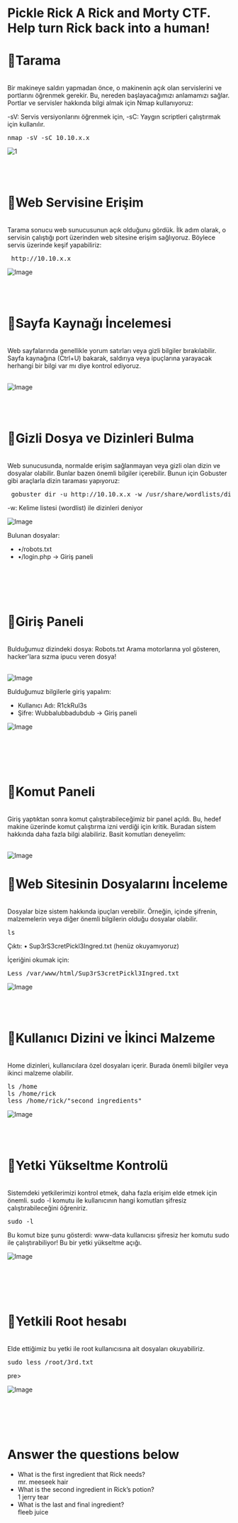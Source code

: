 <h1>Pickle Rick
A Rick and Morty CTF. Help turn Rick back into a human!</h1>



<h1>🔐Tarama</h1>
<br>
Bir makineye saldırı yapmadan önce, o makinenin açık olan servislerini ve portlarını öğrenmek gerekir. Bu, nereden başlayacağımızı anlamamızı sağlar. Portlar ve servisler hakkında bilgi almak için Nmap kullanıyoruz:

-sV: Servis versiyonlarını öğrenmek için,
-sC: Yaygın scriptleri çalıştırmak için kullanılır.

<pre>nmap -sV -sC 10.10.x.x</pre>
![1](https://github.com/user-attachments/assets/2c4b9243-26f5-41a6-8473-1a78c72fe272)
<br><br><br><br>

<h1>🔐Web Servisine Erişim</h1>
<br>
Tarama sonucu web sunucusunun açık olduğunu gördük. İlk adım olarak, o servisin çalıştığı port üzerinden web sitesine erişim sağlıyoruz. Böylece servis üzerinde keşif yapabiliriz:<pre> http://10.10.x.x </pre>

![Image](https://github.com/user-attachments/assets/282997e5-783c-4265-901d-11bc7c25fcf7)
<br><br><br><br>

<h1>🔐Sayfa Kaynağı İncelemesi</h1>
<br>
Web sayfalarında genellikle yorum satırları veya gizli bilgiler bırakılabilir. Sayfa kaynağına (Ctrl+U) bakarak, saldırıya veya ipuçlarına yarayacak herhangi bir bilgi var mı diye kontrol ediyoruz.
<br><br>

![Image](https://github.com/user-attachments/assets/ec4771aa-09db-4dca-bfd9-7b574d38f7f8)
<br><br><br><br>


<h1>🔐Gizli Dosya ve Dizinleri Bulma</h1>
<br>
Web sunucusunda, normalde erişim sağlanmayan veya gizli olan dizin ve dosyalar olabilir. Bunlar bazen önemli bilgiler içerebilir. Bunun için Gobuster gibi araçlarla dizin taraması yapıyoruz:
<pre> gobuster dir -u http://10.10.x.x -w /usr/share/wordlists/dirb/common.txt </pre>
-w: Kelime listesi (wordlist) ile dizinleri deniyor

![Image](https://github.com/user-attachments/assets/28c9eee7-821a-495d-b348-5ad0141e58c0)

Bulunan dosyalar:
<ul>
  <li>•/robots.txt </li>
  <li>•/login.php → Giriş paneli</li>
</ul>
<br><br><br><br>



<h1>🔐Giriş Paneli</h1>
<br>
Bulduğumuz dizindeki dosya:
Robots.txt Arama motorlarına yol gösteren, hacker'lara sızma ipucu veren dosya!
<br><br>

![Image](https://github.com/user-attachments/assets/f6cacbe1-87c8-4f5a-ad95-5518c8689142)
<br>

Bulduğumuz bilgilerle giriş yapalım:
<ul>
  <li>Kullanıcı Adı: R1ckRul3s</li>
  <li>Şifre: Wubbalubbadubdub → Giriş paneli</li>
</ul>

![Image](https://github.com/user-attachments/assets/956f1e36-441e-4155-8ad0-d0077791d092)



<br><br><br><br>
<h1>🔐Komut Paneli</h1>
<br>
Giriş yaptıktan sonra komut çalıştırabileceğimiz bir panel açıldı. Bu, hedef makine üzerinde komut çalıştırma izni verdiği için kritik. Buradan sistem hakkında daha fazla bilgi alabiliriz.
Basit komutları deneyelim:
<br><br>

![Image](https://github.com/user-attachments/assets/a35bdee4-104d-44ef-9f3f-a907048ad594)



<h1>🔐Web Sitesinin Dosyalarını İnceleme</h1>
<br>
Dosyalar bize sistem hakkında ipuçları verebilir. Örneğin, içinde şifrenin, malzemelerin veya diğer önemli bilgilerin olduğu dosyalar olabilir.
<pre>ls</pre>

Çıktı:
• Sup3rS3cretPickl3Ingred.txt (henüz okuyamıyoruz)

İçeriğini okumak için:
<pre>Less /var/www/html/Sup3rS3cretPickl3Ingred.txt</pre>
![Image](https://github.com/user-attachments/assets/501a1770-05d8-432f-9f02-0fffe3a756ad)
<br><br><br><br>


<h1>🔐Kullanıcı Dizini ve İkinci Malzeme</h1>
<br>
Home dizinleri, kullanıcılara özel dosyaları içerir. Burada önemli bilgiler veya ikinci malzeme olabilir.
<pre>
ls /home
ls /home/rick
less /home/rick/"second ingredients" 
</pre>

![Image](https://github.com/user-attachments/assets/5821978b-4275-450b-b517-e3dc76b37559)
<br><br><br><br>


<h1>🔐Yetki Yükseltme Kontrolü</h1>
<br>
Sistemdeki yetkilerimizi kontrol etmek, daha fazla erişim elde etmek için önemli. sudo -l komutu ile kullanıcının hangi komutları şifresiz çalıştırabileceğini öğreniriz.

<pre>sudo -l</pre>
Bu komut bize şunu gösterdi:
www-data kullanıcısı şifresiz her komutu sudo ile çalıştırabiliyor!
Bu bir yetki yükseltme açığı.

![Image](https://github.com/user-attachments/assets/9f45b73a-41ea-427a-9cad-a94a1a90b398)

<br><br><br><br>
<h1>🔐Yetkili Root hesabı</h1>
<br>
Elde ettiğimiz bu yetki ile root kullanıcısına ait dosyaları okuyabiliriz.
<pre>sudo less /root/3rd.txt</pre>pre>

![Image](https://github.com/user-attachments/assets/a4f73997-b3d7-48d1-b75a-f940a4df95a7)



<br><br><br><br>
<h1>Answer the questions below</h1>
<ul>
<li>What is the first ingredient that Rick needs?</li>
	mr. meeseek hair
<li>What is the second ingredient in Rick’s potion?</li>
	1 jerry tear
<li>What is the last and final ingredient?</li>
	fleeb juice
</ul>

